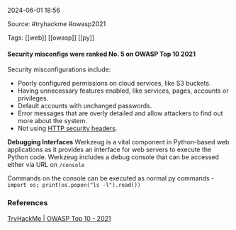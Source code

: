 
2024-06-01 18:56

Source: #tryhackme #owasp2021 

Tags: [[web]] [[owasp]] [[py]]

#### Security misconfigs were ranked No. 5 on OWASP Top 10 2021

Security misconfigurations include:
- Poorly configured permissions on cloud services, like S3 buckets.
- Having unnecessary features enabled, like services, pages, accounts or privileges.
- Default accounts with unchanged passwords.
- Error messages that are overly detailed and allow attackers to find out more about the system.
- Not using [HTTP security headers](https://owasp.org/www-project-secure-headers/).

**Debugging Interfaces**
Werkzeug is a vital component in Python-based web applications as it provides an interface for web servers to execute the Python code. Werkzeug includes a debug console that can be accessed either via URL on `/console`

Commands on the console can be executed as normal py commands - 
`import os; print(os.popen("ls -l").read())`

### References
[TryHackMe | OWASP Top 10 - 2021](https://tryhackme.com/r/room/owasptop102021)